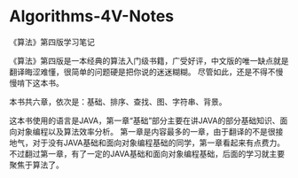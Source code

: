 # Algorithms-4V-Notes
《算法》第四版学习笔记

《算法》第四版是一本经典的算法入门级书籍，广受好评，中文版的唯一缺点就是翻译晦涩难懂，很简单的问题硬是把你说的迷迷糊糊。
尽管如此，还是不得不慢慢啃下这本书。

本书共六章，依次是：基础、排序、查找、图、字符串、背景。

这本书使用的语言是JAVA，第一章“基础”部分主要在讲JAVA的部分基础知识、面向对象编程以及算法效率分析。
第一章是内容最多的一章，由于翻译的不是很接地气，对于没有JAVA基础和面向对象编程基础的同学，第一章看起来有点费力。
不过翻过第一章，有了一定的JAVA基础和面向对象编程基础，后面的学习就主要聚焦于算法了。
